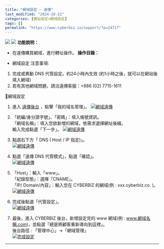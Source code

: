 ```yaml
---
title: "網域設定 – 遠傳"
last_modified: "2024-10-21"
categories: [網站設定>網域設定]
tags: []
permalink: "https://www.cyberbiz.io/support/?p=24717"
---
```


![](https://www.cyberbiz.io/support/wp-content/uploads/適用站別.png)
[![](https://www.cyberbiz.io/support/wp-content/uploads/台灣站.png)](https://www.cyberbiz.io/support/?page_id=2490)
**功能說明：**  

* 在遠傳購買網域，進行轉址操作。
**操作目錄：**

* 網域設定
注意事項:  

1. 完成或異動 DNS 代管設定。約24小時內生效 (約1小時之後，就可以在網站後填入網域) 
2. 若有其他網域問題，請洽遠傳客服：+886 (02) 7715-1611

📌網域設定  

1. 進入 [遠傳後台](https://rs.seed.net.tw/) ，點擊「我的域名管理」。 [![網域遠傳](https://www.cyberbiz.io/support/wp-content/uploads/網域遠傳01.png)](https://www.cyberbiz.io/support/wp-content/uploads/網域遠傳01.png)


2. 「統編/身分證字號」、「密碼」：填入帳號資訊。  
「網域名稱」：填入您欲新增的網域，依需求選擇網址後綴。  
輸入完成點選「下一步」。 [![網域遠傳](https://www.cyberbiz.io/support/wp-content/uploads/網域遠傳02.png)](https://www.cyberbiz.io/support/wp-content/uploads/網域遠傳02.png)

3. 點選右下方「 DNS ( Host / IP 指定)」。  
[![網域遠傳](https://www.cyberbiz.io/support/wp-content/uploads/網域遠傳03.png)](https://www.cyberbiz.io/support/wp-content/uploads/網域遠傳03.png)



4. 點選「遠傳 DNS 代管模式」，點選「確認」。  
[![網域遠傳](https://www.cyberbiz.io/support/wp-content/uploads/網域遠傳04.png)](https://www.cyberbiz.io/support/wp-content/uploads/網域遠傳04.png)



5. 「Host」：輸入「www」。  
「紀錄型態」：選擇「CNAME」。  
「IP/ Domain/內容」：輸入您在 CYBERBIZ 的網域(例 : xxx.cyberbiz.co. )。  
[![網域遠傳](https://www.cyberbiz.io/support/wp-content/uploads/網域遠傳05.png)](https://www.cyberbiz.io/support/wp-content/uploads/網域遠傳05.png)



6. 完成後點選「代管設定」。  
[![網域遠傳](https://www.cyberbiz.io/support/wp-content/uploads/網域遠傳06.png)](https://www.cyberbiz.io/support/wp-content/uploads/網域遠傳06.png)

7. 最後，進入 CYBERBIZ 後台，新增設定完的 www 網域(例 : www.網域名稱.com)，並點選「總是將顧客重新導向到這裡」。  
後台路徑 : 「管理中心」→「網域管理」  
[![完成設定](https://www.cyberbiz.io/support/wp-content/uploads/網域設定-HiNet12.png)](https://www.cyberbiz.io/support/wp-content/uploads/網域設定-HiNet12.png)

* * *



